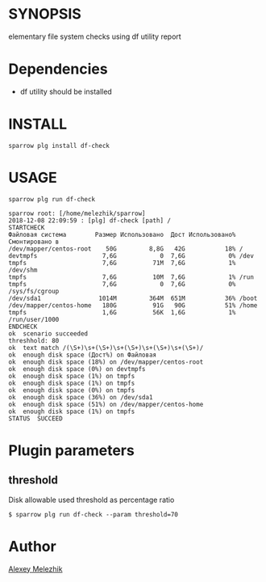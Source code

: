 # SYNOPSIS

elementary file system checks using df utility report 

# Dependencies

* df utility should be installed

# INSTALL

    sparrow plg install df-check

# USAGE

    sparrow plg run df-check

    sparrow root: [/home/melezhik/sparrow]
    2018-12-08 22:09:59 : [plg] df-check [path] /
    STARTCHECK
    Файловая система        Размер Использовано  Дост Использовано% Cмонтировано в
    /dev/mapper/centos-root    50G         8,8G   42G           18% /
    devtmpfs                  7,6G            0  7,6G            0% /dev
    tmpfs                     7,6G          71M  7,6G            1% /dev/shm
    tmpfs                     7,6G          10M  7,6G            1% /run
    tmpfs                     7,6G            0  7,6G            0% /sys/fs/cgroup
    /dev/sda1                1014M         364M  651M           36% /boot
    /dev/mapper/centos-home   180G          91G   90G           51% /home
    tmpfs                     1,6G          56K  1,6G            1% /run/user/1000
    ENDCHECK
    ok  scenario succeeded
    threshhold: 80
    ok  text match /(\S+)\s+(\S+)\s+(\S+)\s+(\S+)\s+(\S+)/
    ok  enough disk space (Дост%) on Файловая
    ok  enough disk space (18%) on /dev/mapper/centos-root
    ok  enough disk space (0%) on devtmpfs
    ok  enough disk space (1%) on tmpfs
    ok  enough disk space (1%) on tmpfs
    ok  enough disk space (0%) on tmpfs
    ok  enough disk space (36%) on /dev/sda1
    ok  enough disk space (51%) on /dev/mapper/centos-home
    ok  enough disk space (1%) on tmpfs
    STATUS  SUCCEED
        
# Plugin parameters

## threshold

Disk allowable used threshold as percentage ratio

    $ sparrow plg run df-check --param threshold=70

# Author

[Alexey Melezhik](mailto:melezhik@gmail.com)



